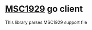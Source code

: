# [MSC1929](https://github.com/matrix-org/matrix-spec-proposals/pull/1929) go client

This library parses MSC1929 support file
